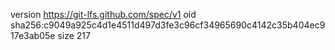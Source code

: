 version https://git-lfs.github.com/spec/v1
oid sha256:c9049a925c4d1e4511d497d3fe3c96cf34965690c4142c35b404ec917e3ab05e
size 217
